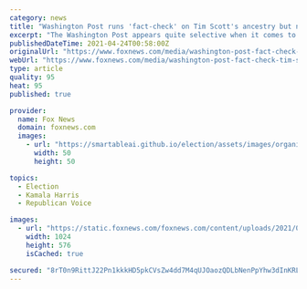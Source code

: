 ```yaml
---
category: news
title: "Washington Post runs 'fact-check' on Tim Scott's ancestry but not on Kamala Harris' 'Fweedom' plagiarism claim"
excerpt: "The Washington Post appears quite selective when it comes to the urgency of its 'fact-checks' of certain prominent politicians."
publishedDateTime: 2021-04-24T00:58:00Z
originalUrl: "https://www.foxnews.com/media/washington-post-fact-check-tim-scott-kamala-harris-fweedom"
webUrl: "https://www.foxnews.com/media/washington-post-fact-check-tim-scott-kamala-harris-fweedom"
type: article
quality: 95
heat: 95
published: true

provider:
  name: Fox News
  domain: foxnews.com
  images:
    - url: "https://smartableai.github.io/election/assets/images/organizations/foxnews.com-50x50.jpg"
      width: 50
      height: 50

topics:
  - Election
  - Kamala Harris
  - Republican Voice

images:
  - url: "https://static.foxnews.com/foxnews.com/content/uploads/2021/04/Tim-Scott-Kamala-Harris-AP.jpg"
    width: 1024
    height: 576
    isCached: true

secured: "8rT0n9RittJ22Pn1kkkHD5pkCVsZw4dd7M4qUJOaozQDLbNenPpYhw3dInKRLmB/RsuIJSVEwD9YWuld7jPyei80322v4yQwZWLwW4NVd09vCdn61YVdpc+oNdkb4sCEixPSjnnvkrAxRUPKtUZ3YIWIGX66DBqtSCsDihmfwkNZv+OJgGSUY47BSl34RoK7pPQRgjrWNpFmEQBpqI2KYh2jHeNOu8zlgaj2/Ce4W6iPzNGvC+6H1vawpI9SfM/uOgN2eouhzYB+K03MVyTWrLL+7cZx30MQrtmr4Km0Ta5d3XlX1PcIEHn7IPonSMAJdLesXGb8X1ArIyi7BC+0a8erFpxZ9z5ylZ7IoflssJ8=;ziD+xcZl6rGyNZyWVfddTQ=="
---
```


